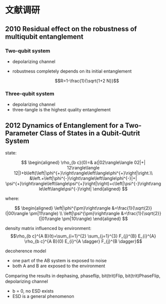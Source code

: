 # 文献调研

## 2010 Residual effect on the robustness of multiqubit entanglement

### Two-qubit system

- depolarizing channel
- robustness completely depends on its initial entanglement

    $$R=1-\frac{1}{\sqrt{1+2 N}}$$

### Three-qubit system

- depolarizing channel
- three-tangle is the highest quality entanglement

## 2012 Dynamics of Entanglement for a Two-Parameter Class of States in a Qubit-Qutrit System

state:

$$
\begin{aligned}
\rho_{b c}(0)=& a(|02\rangle\langle 02|+| 12\rangle\langle 12|)+b\left(\left|\phi^{+}\right\rangle\left\langle\phi^{+}\right|\right.\\
&\left.+\left|\phi^{-}\right\rangle\left\langle\phi^{-}|+| \psi^{+}\right\rangle\left\langle\psi^{+}\right|\right)+c\left|\psi^{-}\right\rangle\left\langle\psi^{-}\right|
\end{aligned}
$$

where:

$$
\begin{aligned}
\left|\phi^{\pm}\right\rangle &=\frac{1}{\sqrt{2}}(|00\rangle \pm|11\rangle) \\
\left|\psi^{\pm}\right\rangle &=\frac{1}{\sqrt{2}}(|01\rangle \pm|10\rangle)
\end{aligned}
$$

density matrix influenced by environment:
$$\rho_{b c}^{A B}(t)=\sum_{i=1}^{2} \sum_{j=1}^{3} F_{j}^{B} E_{i}^{A} \rho_{b c}^{A B}(0) E_{i}^{A \dagger} F_{j}^{B \dagger}$$

decoherence model

- one part of the AB system is exposed to noise
- both A and B are exposed to the environment

Comparing the results in dephasing, phaseﬂip, bit(trit)Flip, bit(trit)PhaseFlip, depolarizing channel

- b = 0, no ESD exists
- ESD is a general phenomenon


